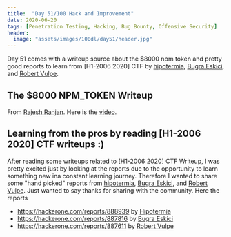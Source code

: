 ```yaml
---
title:  "Day 51/100 Hack and Improvement"
date: 2020-06-20
tags: [Penetration Testing, Hacking, Bug Bounty, Offensive Security]
header: 
  image: "assets/images/100dl/day51/header.jpg"
---
```

Day 51 comes with a writeup source about the $8000 npm token and pretty good reports to learn from [H1-2006 2020] CTF by [hipotermia](https://twitter.com/hipotermia), [Bugra Eskici](https://twitter.com/bugraeskici), and [Robert Vulpe](https://twitter.com/nytr0gen_).

##  The $8000 NPM_TOKEN Writeup

From [Rajesh Ranjan](https://twitter.com/eh_rajesh). Here is the [video](https://www.youtube.com/watch?v=9LBl-uFiYUE). 

## Learning from the pros by reading [H1-2006 2020] CTF  writeups :)

After reading some writeups related to [H1-2006 2020] CTF Writeup, I was pretty excited just by looking at the reports due to the opportunity to learn something new ina constant learning journey. Therefore I wanted to share some "hand picked" reports from [hipotermia](https://twitter.com/hipotermia), [Bugra Eskici](https://twitter.com/bugraeskici), and [Robert Vulpe](https://twitter.com/nytr0gen_). Just wanted to say thanks for sharing with the community. Here the reports

- https://hackerone.com/reports/888939 by [Hipotermia](https://twitter.com/hipotermia)
- https://hackerone.com/reports/887816 by [Bugra Eskici](https://twitter.com/bugraeskici)
- https://hackerone.com/reports/887611 by [Robert Vulpe](https://twitter.com/nytr0gen_)

